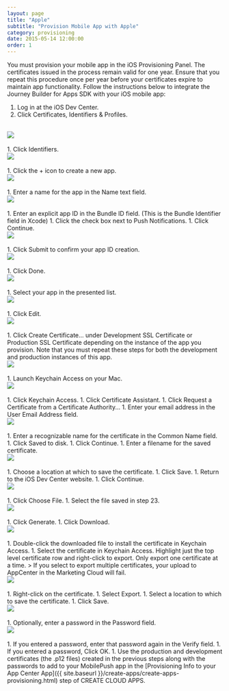 ```yaml
---
layout: page
title: "Apple"
subtitle: "Provision Mobile App with Apple"
category: provisioning
date: 2015-05-14 12:00:00
order: 1
---
```

You must provision your mobile app in the iOS Provisioning Panel. The certificates issued in the process remain valid for one year. Ensure that you repeat this procedure once per year before your certificates expire to maintain app functionality. Follow the instructions below to integrate the Journey Builder for Apps SDK with your iOS mobile app:

1. Log in at the iOS Dev Center.
1. Click Certificates, Identifiers & Profiles.
<br/>
 <img class="img-responsive" src="{{ site.baseurl }}/assets/ioscertificates_step1.png" /><br/>
<br/>
1. Click Identifiers.
<br/>
 <img class="img-responsive" src="{{ site.baseurl }}/assets/ioscertificates_step2.png" /><br/>
<br/>
1. Click the + icon to create a new app.
<br/>
 <img class="img-responsive" src="{{ site.baseurl }}/assets/ioscertificates_step3.png" /><br/>
<br/>
1. Enter a name for the app in the Name text field.
<br/>
 <img class="img-responsive" src="{{ site.baseurl }}/assets/ioscertificates_step4.png" /><br/>
 <br/>
1. Enter an explicit app ID in the Bundle ID field. (This is the Bundle Identifier field in Xcode)
1. Click the check box next to Push Notifications.
1. Click Continue.
<br/>
 <img class="img-responsive" src="{{ site.baseurl }}/assets/ioscertificates_step5.png" /><br/>
 <br/>
1. Click Submit to confirm your app ID creation.
<br/>
 <img class="img-responsive" src="{{ site.baseurl }}/assets/ioscertificates_step6.png" /><br/>
 <br/>
1. Click Done.
<br/>
 <img class="img-responsive" src="{{ site.baseurl }}/assets/ioscertificates_step7.png" /><br/>
 <br/>
1. Select your app in the presented list.
<br/>
 <img class="img-responsive" src="{{ site.baseurl }}/assets/ioscertificates_step8.png" /><br/>
 <br/>
1. Click Edit.
<br/>
 <img class="img-responsive" src="{{ site.baseurl }}/assets/ioscertificates_step9.png" /><br/>
 <br/>
1. Click Create Certificate... under Development SSL Certificate or Production SSL Certificate depending on the instance of the app you provision. Note that you must repeat these steps for both the development and production instances of this app.
<br/>
 <img class="img-responsive" src="{{ site.baseurl }}/assets/ioscertificates_step10.png" /><br/>
<br/>
1. Launch Keychain Access on your Mac.
<br/>
 <img class="img-responsive" src="{{ site.baseurl }}/assets/ioskeychain19.jpg" /><br/>
<br/>
1. Click Keychain Access.
1. Click Certificate Assistant.
1. Click Request a Certificate from a Certificate Authority...
1. Enter your email address in the User Email Address field.
<br/>
 <img class="img-responsive" src="{{ site.baseurl }}/assets/ioscertificateinformation20.jpg" /><br/>
<br/>
1. Enter a recognizable name for the certificate in the Common Name field.
1. Click Saved to disk.
1. Click Continue.
1. Enter a filename for the saved certificate.
<br/>
 <img class="img-responsive" src="{{ site.baseurl }}/assets/iossavecsr21.jpeg" /><br/>
<br/>
1. Choose a location at which to save the certificate.
1. Click Save.
1. Return to the iOS Dev Center website.
1. Click Continue.
<br/>
 <img class="img-responsive" src="{{ site.baseurl }}/assets/ioscertificates_step11.png" /><br/>
<br/>
1. Click Choose File.
1. Select the file saved in step 23.
<br/>
 <img class="img-responsive" src="{{ site.baseurl }}/assets/ioscertificates_step12.png" /><br/>
<br/>
1. Click Generate.
1. Click Download.
<br/>
 <img class="img-responsive" src="{{ site.baseurl }}/assets/ioscertificates_step13.png" /><br/>
<br/>
1. Double-click the downloaded file to install the certificate in Keychain Access.
1. Select the certificate in Keychain Access. Highlight just the top level certificate row and right-click to export. Only export one certificate at a time. 
> If you select to export multiple certificates, your upload to AppCenter in the Marketing Cloud will fail.
<br/>
 <img class="img-responsive" src="{{ site.baseurl }}/assets/ioscertificates_step14.png" /><br/>
<br/>
1. Right-click on the certificate.
1. Select Export.
1. Select a location to which to save the certificate.
1. Click Save.
<br/>
 <img class="img-responsive" src="{{ site.baseurl }}/assets/ioscertificates_step15.png" /><br/>
<br/>
1. Optionally, enter a password in the Password field.
<br/>
 <img class="img-responsive" src="{{ site.baseurl }}/assets/iospassword26.jpg" /><br/>
<br/>
1. If you entered a password, enter that password again in the Verify field.
1. If you entered a password, Click OK.
1. Use the production and development certificates (the .p12 files) created in the previous steps along with the passwords to add to your MobilePush app in the [Provisioning Info to your App Center App]({{ site.baseurl }}/create-apps/create-apps-provisioning.html) step of CREATE CLOUD APPS.